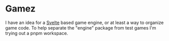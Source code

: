 # Gamez

I have an idea for a [Svelte](https://svelte.dev/) based game engine, or at least a way to organize game code. To help separate the "engine" package from test games I'm trying out a pnpm workspace.
